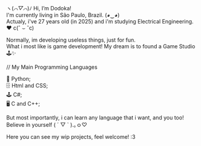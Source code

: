 ヽ(*⌒▽⌒*)ﾉ Hi, I’m Dodoka!  
I'm currently living in São Paulo, Brazil. (◕‿◕)  
Actualy, i've 27 years old (in 2025) and i'm studying Electrical Engineering. ❤ c(ˆ ⌣ ˆc)  

Normally, im developing useless things, just for fun.  
What i most like is game development! My dream is to found a Game Studio 🕹️✨  

// My Main Programming Languages

🐍 Python;  
🗄️ Html and CSS;  
🕹️ C#;  
🖥️ C and C++;  

But most importantly, i can learn any language that i want, and you too! Believe in yourself ( ´ ▽ ` ).｡ｏ♡

Here you can see my wip projects, feel welcome! :3
<!---
Hehe, você que é brasileiro, toca aqui o/
--->
